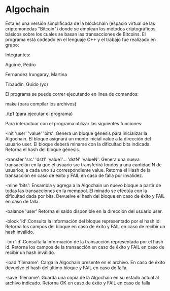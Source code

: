 # Algochain
Esta es una versión simplificada de la blockchain (espacio virtual de las criptomonedas "Bitcoin") donde se emplean los métodos criptográficos básicos sobre los cuales se basan las transacciones de Bitcoins.
El programa está codeado en el lenguaje C++ y el trabajo fue realizado en grupo:

Integrantes:

Aguirre, Pedro

Fernandez Irungaray, Martina

Tibaudin, Guido (yo)


El programa se puede correr ejecutando en linea de comandos:

make (para compilar los archivos)

./tp1 (para ejecutar el programa)


Para interactuar con el programa utilizar las siguientes funciones: 

  -init 'user' 'value' 'bits': Genera un bloque génesis para inicializar la Algochain. El bloque
asignará un monto inicial value a la dirección del usuario user. El bloque deberá minarse con la
dificultad bits indicada. Retorna el hash del bloque génesis.
  
  -transfer 'src' 'dst1' 'value1'... 'dstN' 'valueN': Genera una nueva transacción en la
que el usuario src transferirá fondos a una cantidad N de usuarios, a cada uno su correspondiente
value. Retorna el Hash de la transacción en caso de éxito y FAIL en caso de falla por invalidez.
  
  -mine 'bits': Ensambla y agrega a la Algochain un nuevo bloque a partir de todas las
transacciones en la mempool. El minado se efectúa con la dificultad dada por bits. Devuelve
el hash del bloque en caso de éxito y FAIL en caso de falla.
  
  -balance 'user' Retorna el saldo disponible en la dirección del usuario user.
  
  -block 'id':Consulta la información del bloque representado por el hash id. Retorna los campos
 del bloque en caso de éxito y FAIL en caso de recibir un hash inválido.
  
  -txn 'id':Consulta la información de la transacción representada por el hash id. Retorna los
campos de la transacción en caso de éxito y FAIL en caso de recibir un hash inválido.
  
  -load 'filename': Carga la Algochain presente en el archivo. En caso de éxito devuelve el hash
del ultimo bloque y FAIL en caso de falla.
  
  -save 'filename': Guarda una copia de la Algochain en su estado actual al archivo indicado.
Retorna OK en caso de éxito y FAIL en caso de falla
